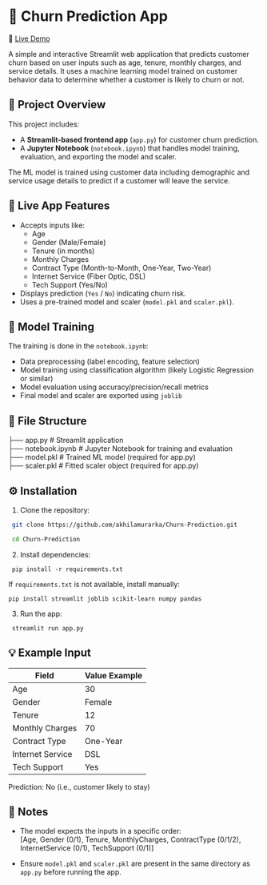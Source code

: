 
# 🧠 Churn Prediction App

🔗 [Live Demo](https://churn-prediction-mfujxgftnlsoin3gkdpyfd.streamlit.app/)

A simple and interactive Streamlit web application that predicts customer churn based on user inputs such as age, tenure, monthly charges, and service details. It uses a machine learning model trained on customer behavior data to determine whether a customer is likely to churn or not.

## 📌 Project Overview

This project includes:
- A **Streamlit-based frontend app** (`app.py`) for customer churn prediction.
- A **Jupyter Notebook** (`notebook.ipynb`) that handles model training, evaluation, and exporting the model and scaler.

The ML model is trained using customer data including demographic and service usage details to predict if a customer will leave the service.

## 🚀 Live App Features

- Accepts inputs like:
  - Age
  - Gender (Male/Female)
  - Tenure (in months)
  - Monthly Charges
  - Contract Type (Month-to-Month, One-Year, Two-Year)
  - Internet Service (Fiber Optic, DSL)
  - Tech Support (Yes/No)
- Displays prediction (`Yes` / `No`) indicating churn risk.
- Uses a pre-trained model and scaler (`model.pkl` and `scaler.pkl`).

## 🧪 Model Training

The training is done in the `notebook.ipynb`:
- Data preprocessing (label encoding, feature selection)
- Model training using classification algorithm (likely Logistic Regression or similar)
- Model evaluation using accuracy/precision/recall metrics
- Final model and scaler are exported using `joblib`

## 📁 File Structure


├── app.py              # Streamlit application  
├── notebook.ipynb      # Jupyter Notebook for training and evaluation  
├── model.pkl           # Trained ML model (required for app.py)  
├── scaler.pkl          # Fitted scaler object (required for app.py)  

## ⚙️ Installation

1. Clone the repository:
  ```bash
   git clone https://github.com/akhilamurarka/Churn-Prediction.git

   cd Churn-Prediction
  ```
2. Install dependencies:
  ```
   pip install -r requirements.txt
   ```

   If `requirements.txt` is not available, install manually:
   ```
   pip install streamlit joblib scikit-learn numpy pandas
   ```
3. Run the app:
  ```
   streamlit run app.py
   ```

## 💡 Example Input

| Field             | Value Example |
|------------------|------------------|
| Age              | 30               |
| Gender           | Female           |
| Tenure           | 12               |
| Monthly Charges  | 70               |
| Contract Type    | One-Year         |
| Internet Service | DSL              |
| Tech Support     | Yes              |

Prediction: No (i.e., customer likely to stay)


## 📝 Notes

- The model expects the inputs in a specific order:  
  [Age, Gender (0/1), Tenure, MonthlyCharges, ContractType (0/1/2), InternetService (0/1), TechSupport (0/1)]

- Ensure `model.pkl` and `scaler.pkl` are present in the same directory as `app.py` before running the app.
